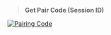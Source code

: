 
> **Get Pair Code (Session ID)**

<a href='https://laka-web-c1cfbdab0e5c.herokuapp.com/pair' target="_blank">
  <img alt='Pairing Code' src='https://img.shields.io/badge/Get%20Pairing%20Code-0076D2?style=for-the-badge&logo=opencv&logoColor=black'/>
</a>
<br> 
